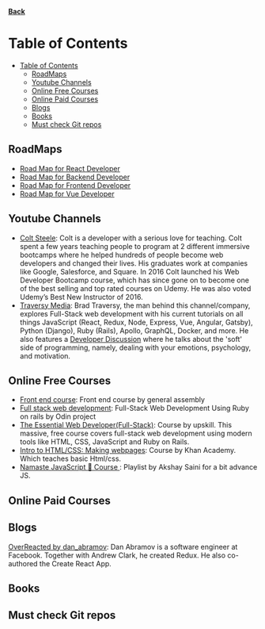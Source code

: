 **[Back](https://github.com/sameerkatija/resources)**

# Table of Contents

- [Table of Contents](#table-of-contents)
  - [RoadMaps](#roadmaps)
  - [Youtube Channels](#youtube-channels)
  - [Online Free Courses](#online-free-courses)
  - [Online Paid Courses](#online-paid-courses)
  - [Blogs](#blogs)
  - [Books](#books)
  - [Must check Git repos](#must-check-git-repos)

## RoadMaps

- [Road Map for React Developer](https://roadmap.sh/react)
- [Road Map for Backend Developer](https://roadmap.sh/backend)
- [Road Map for Frontend Developer](https://roadmap.sh/frontend)
- [Road Map for Vue Developer](https://roadmap.sh/vue)

## Youtube Channels

- [Colt Steele](https://www.youtube.com/channel/UCrqAGUPPMOdo0jfQ6grikZw): Colt is a developer with a serious love for teaching. Colt spent a few years teaching people to program at 2 different immersive bootcamps where he helped hundreds of people become web developers and changed their lives. His graduates work at companies like Google, Salesforce, and Square. In 2016 Colt launched his Web Developer Bootcamp course, which has since gone on to become one of the best selling and top rated courses on Udemy. He was also voted Udemy’s Best New Instructor of 2016.
- [Traversy Media](https://www.youtube.com/user/TechGuyWeb): Brad Traversy, the man behind this channel/company, explores Full-Stack web development with his current tutorials on all things JavaScript (React, Redux, Node, Express, Vue, Angular, Gatsby), Python (Django), Ruby (Rails), Apollo, GraphQL, Docker, and more. He also features a [Developer Discussion](https://www.youtube.com/playlist?list=PLillGF-RfqbZ_hV3gQav81bUCpCANWXOu) where he talks about the 'soft' side of programming, namely, dealing with your emotions, psychology, and motivation.

## Online Free Courses

- [Front end course](https://dash.generalassemb.ly/): Front end course by general assembly
- [Full stack web development](https://www.theodinproject.com/): Full-Stack Web Development Using Ruby on rails by Odin project
- [The Essential Web Developer(Full-Stack)](https://upskillcourses.com/courses/essential-web-developer-course): Course by upskill. This massive, free course covers full-stack web development using modern tools like HTML, CSS, JavaScript and Ruby on Rails.
- [Intro to HTML/CSS: Making webpages](https://www.khanacademy.org/computing/computer-programming/html-css): Course by Khan Academy. Which teaches basic Html/css.
- [Namaste JavaScript 🙏 Course ](https://www.youtube.com/watch?v=pN6jk0uUrD8&list=PLlasXeu85E9cQ32gLCvAvr9vNaUccPVNP&ab_channel=AkshaySaini): Playlist by Akshay Saini for a bit advance JS.

## Online Paid Courses

## Blogs

[OverReacted by dan_abramov](https://overreacted.io/): Dan Abramov is a software engineer at Facebook. Together with Andrew Clark, he created Redux. He also co-authored the Create React App.

## Books

## Must check Git repos
